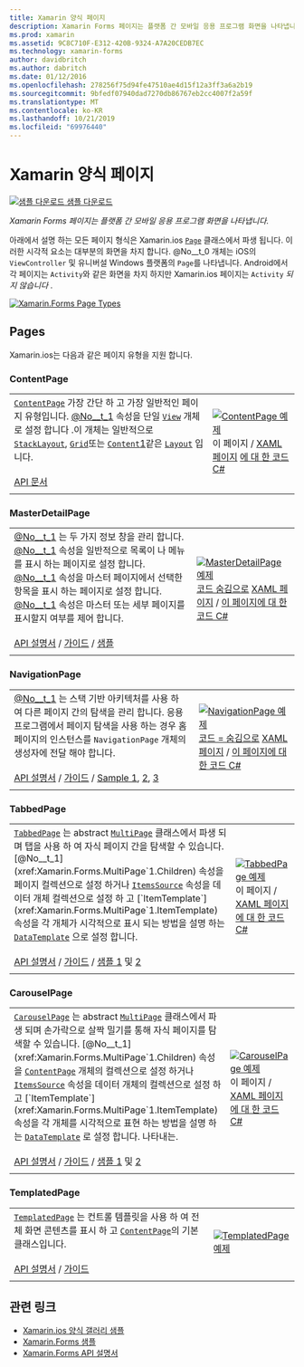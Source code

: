 ```yaml
---
title: Xamarin 양식 페이지
description: Xamarin Forms 페이지는 플랫폼 간 모바일 응용 프로그램 화면을 나타냅니다. 이 문서에서는 Xamarin.ios에 포함 된 페이지를 나열 합니다.
ms.prod: xamarin
ms.assetid: 9C8C710F-E312-420B-9324-A7A20CEDB7EC
ms.technology: xamarin-forms
author: davidbritch
ms.author: dabritch
ms.date: 01/12/2016
ms.openlocfilehash: 278256f75d94fe47510ae4d15f12a3ff3a6a2b19
ms.sourcegitcommit: 9bfedf07940dad7270db86767eb2cc4007f2a59f
ms.translationtype: MT
ms.contentlocale: ko-KR
ms.lasthandoff: 10/21/2019
ms.locfileid: "69976440"
---
```

# <a name="xamarinforms-pages"></a>Xamarin 양식 페이지

[![샘플 다운로드](~/media/shared/download.png) 샘플 다운로드](https://docs.microsoft.com/samples/xamarin/xamarin-forms-samples/formsgallery/)

_Xamarin Forms 페이지는 플랫폼 간 모바일 응용 프로그램 화면을 나타냅니다._

아래에서 설명 하는 모든 페이지 형식은 Xamarin.ios [`Page`](xref:Xamarin.Forms.Page) 클래스에서 파생 됩니다. 이러한 시각적 요소는 대부분의 화면을 차지 합니다. @No__t_0 개체는 iOS의 `ViewController` 및 유니버설 Windows 플랫폼의 `Page`를 나타냅니다. Android에서 각 페이지는 `Activity`와 같은 화면을 차지 하지만 Xamarin.ios 페이지는 `Activity` *되지 않습니다* .

[![](pages-images/pages-sml.png "Xamarin.Forms Page Types")](pages-images/pages.png#lightbox "Xamarin.Forms Page Types")

## <a name="pages"></a>Pages

Xamarin.ios는 다음과 같은 페이지 유형을 지원 합니다.

<a name="contentPage" />

### <a name="contentpage"></a>ContentPage

|     |     |
| --- | --- |
| [`ContentPage`](xref:Xamarin.Forms.ContentPage) 가장 간단 하 고 가장 일반적인 페이지 유형입니다. [@No__t_1](xref:Xamarin.Forms.ContentPage.Content) 속성을 단일 [`View`](views.md) 개체로 설정 합니다 .이 개체는 일반적으로 [`StackLayout`](layouts.md#stackLayout), [`Grid`](layouts.md#grid)또는 [`Content`1](layouts.md#scrollView)같은 [`Layout`](layouts.md) 입니다.<br /><br />[API 문서](xref:Xamarin.Forms.ContentPage) | [![ContentPage 예제](pages-images/ContentPage.png "ContentPage 예제")](pages-images/ContentPage-Large.png#lightbox "ContentPage 예제")<br />이 페이지  / [XAML 페이지](https://github.com/xamarin/xamarin-forms-samples/blob/master/FormsGallery/FormsGallery/FormsGallery/XamlExamples/ContentPageDemoPage.xaml) [에 대 한 코드 C# ](https://github.com/xamarin/xamarin-forms-samples/blob/master/FormsGallery/FormsGallery/FormsGallery/CodeExamples/ContentPageDemoPage.cs) |
|     |     |

### <a name="masterdetailpage"></a>MasterDetailPage

|     |     |
| --- | --- |
| [@No__t_1](xref:Xamarin.Forms.MasterDetailPage) 는 두 가지 정보 창을 관리 합니다. [@No__t_1](xref:Xamarin.Forms.MasterDetailPage.Master) 속성을 일반적으로 목록이 나 메뉴를 표시 하는 페이지로 설정 합니다. [@No__t_1](xref:Xamarin.Forms.MasterDetailPage.Detail) 속성을 마스터 페이지에서 선택한 항목을 표시 하는 페이지로 설정 합니다. [@No__t_1](xref:Xamarin.Forms.MasterDetailPage.IsPresented) 속성은 마스터 또는 세부 페이지를 표시할지 여부를 제어 합니다.<br /><br />[API 설명서](xref:Xamarin.Forms.MasterDetailPage)  / [가이드](~/xamarin-forms/app-fundamentals/navigation/master-detail-page.md)  / [샘플](https://docs.microsoft.com/samples/xamarin/xamarin-forms-samples/navigation-masterdetailpage) | [![MasterDetailPage 예제](pages-images/MasterDetailPage.png "MasterDetailPage 예제")](pages-images/MasterDetailPage-Large.png#lightbox "MasterDetailPage 예제")<br />[코드 숨김으로](https://github.com/xamarin/xamarin-forms-samples/blob/master/FormsGallery/FormsGallery/FormsGallery/XamlExamples/MasterDetailPageDemoPage.xaml.cs) [XAML 페이지](https://github.com/xamarin/xamarin-forms-samples/blob/master/FormsGallery/FormsGallery/FormsGallery/XamlExamples/MasterDetailPageDemoPage.xaml)  /  [이 페이지에 대 한 코드 C# ](https://github.com/xamarin/xamarin-forms-samples/blob/master/FormsGallery/FormsGallery/FormsGallery/CodeExamples/MasterDetailPageDemoPage.cs) |
|     |     |

### <a name="navigationpage"></a>NavigationPage

|     |     |
| --- | --- |
| [@No__t_1](xref:Xamarin.Forms.NavigationPage) 는 스택 기반 아키텍처를 사용 하 여 다른 페이지 간의 탐색을 관리 합니다. 응용 프로그램에서 페이지 탐색을 사용 하는 경우 홈 페이지의 인스턴스를 `NavigationPage` 개체의 생성자에 전달 해야 합니다.<br /><br />[API 설명서](xref:Xamarin.Forms.NavigationPage)  / [가이드](~/xamarin-forms/app-fundamentals/navigation/hierarchical.md)  / [Sample 1](https://docs.microsoft.com/samples/xamarin/xamarin-forms-samples/navigation-hierarchical), [2](https://docs.microsoft.com/samples/xamarin/xamarin-forms-samples/navigation-passingdata), [3](https://docs.microsoft.com/samples/xamarin/xamarin-forms-samples/navigation-loginflow)  | [![NavigationPage 예제](pages-images/NavigationPage.png "NavigationPage 예제")](pages-images/NavigationPage-Large.png#lightbox "NavigationPage 예제")<br />[코드 = 숨김으로](https://github.com/xamarin/xamarin-forms-samples/blob/master/FormsGallery/FormsGallery/FormsGallery/XamlExamples/NavigationPageDemoPage.xaml.cs) [XAML 페이지](https://github.com/xamarin/xamarin-forms-samples/blob/master/FormsGallery/FormsGallery/FormsGallery/XamlExamples/NavigationPageDemoPage.xaml)  /  [이 페이지에 대 한 코드 C# ](https://github.com/xamarin/xamarin-forms-samples/blob/master/FormsGallery/FormsGallery/FormsGallery/CodeExamples/NavigationPageDemoPage.cs) |
|     |     |

### <a name="tabbedpage"></a>TabbedPage

|     |     |
| --- | --- |
| [`TabbedPage`](xref:Xamarin.Forms.TabbedPage) 는 abstract [`MultiPage`](xref:Xamarin.Forms.MultiPage`1) 클래스에서 파생 되며 탭을 사용 하 여 자식 페이지 간을 탐색할 수 있습니다. [@No__t_1](xref:Xamarin.Forms.MultiPage`1.Children) 속성을 페이지 컬렉션으로 설정 하거나 [`ItemsSource`](xref:Xamarin.Forms.MultiPage`1.ItemsSource) 속성을 데이터 개체 컬렉션으로 설정 하 고 [`ItemTemplate`](xref:Xamarin.Forms.MultiPage`1.ItemTemplate) 속성을 각 개체가 시각적으로 표시 되는 방법을 설명 하는 [`DataTemplate`](xref:Xamarin.Forms.DataTemplate) 으로 설정 합니다.<br /><br />[API 설명서](xref:Xamarin.Forms.TabbedPage)  / [가이드](~/xamarin-forms/app-fundamentals/navigation/tabbed-page.md)  / [샘플 1](https://docs.microsoft.com/samples/xamarin/xamarin-forms-samples/navigation-tabbedpage) 및 [2](https://docs.microsoft.com/samples/xamarin/xamarin-forms-samples/navigation-tabbedpagewithnavigationpage) | [![TabbedPage 예제](pages-images/TabbedPage.png "TabbedPage 예제")](pages-images/TabbedPage-Large.png#lightbox "TabbedPage 예제")<br />이 페이지  / [XAML 페이지](https://github.com/xamarin/xamarin-forms-samples/blob/master/FormsGallery/FormsGallery/FormsGallery/XamlExamples/TabbedPageDemoPage.xaml) [에 대 한 코드 C# ](https://github.com/xamarin/xamarin-forms-samples/blob/master/FormsGallery/FormsGallery/FormsGallery/CodeExamples/TabbedPageDemoPage.cs) |
|     |     |

### <a name="carouselpage"></a>CarouselPage

|     |     |
| --- | --- |
| [`CarouselPage`](xref:Xamarin.Forms.CarouselPage) 는 abstract [`MultiPage`](xref:Xamarin.Forms.MultiPage`1) 클래스에서 파생 되며 손가락으로 살짝 밀기를 통해 자식 페이지를 탐색할 수 있습니다. [@No__t_1](xref:Xamarin.Forms.MultiPage`1.Children) 속성을 [`ContentPage`](#contentPage) 개체의 컬렉션으로 설정 하거나 [`ItemsSource`](xref:Xamarin.Forms.MultiPage`1.ItemsSource) 속성을 데이터 개체의 컬렉션으로 설정 하 고 [`ItemTemplate`](xref:Xamarin.Forms.MultiPage`1.ItemTemplate) 속성을 각 개체를 시각적으로 표현 하는 방법을 설명 하는 [`DataTemplate`](xref:Xamarin.Forms.DataTemplate) 로 설정 합니다. 나타내는.<br /><br />[API 설명서](xref:Xamarin.Forms.CarouselPage)  / [가이드](~/xamarin-forms/app-fundamentals/navigation/carousel-page.md)  / [샘플 1](https://docs.microsoft.com/samples/xamarin/xamarin-forms-samples/navigation-carouselpage) 및 [2](https://docs.microsoft.com/samples/xamarin/xamarin-forms-samples/navigation-carouselpagetemplate) | [![CarouselPage 예제](pages-images/CarouselPage.png "CarouselPage 예제")](pages-images/CarouselPage-Large.png#lightbox "CarouselPage 예제")<br />이 페이지  / [XAML 페이지](https://github.com/xamarin/xamarin-forms-samples/blob/master/FormsGallery/FormsGallery/FormsGallery/XamlExamples/CarouselPageDemoPage.xaml) [에 대 한 코드 C# ](https://github.com/xamarin/xamarin-forms-samples/blob/master/FormsGallery/FormsGallery/FormsGallery/CodeExamples/CarouselPageDemoPage.cs) |
|     |     |

### <a name="templatedpage"></a>TemplatedPage

|     |     |
| --- | --- |
| [`TemplatedPage`](xref:Xamarin.Forms.TemplatedPage) 는 컨트롤 템플릿을 사용 하 여 전체 화면 콘텐츠를 표시 하 고 [`ContentPage`](#contentPage)의 기본 클래스입니다.<br /><br />[API 설명서](xref:Xamarin.Forms.TemplatedPage)  / [가이드](~/xamarin-forms/app-fundamentals/templates/control-templates/index.md) | [![TemplatedPage 예제](pages-images/TemplatedPage.png "TemplatedPage 예제")](pages-images/TemplatedPage.png "TemplatedPage 예제") |
|     |     |

## <a name="related-links"></a>관련 링크

- [Xamarin.ios 양식 갤러리 샘플](https://docs.microsoft.com/samples/xamarin/xamarin-forms-samples/formsgallery)
- [Xamarin.Forms 샘플](https://docs.microsoft.com/samples/browse/?products=xamarin&term=Xamarin.Forms)
- [Xamarin.Forms API 설명서](https://docs.microsoft.com/dotnet/api/xamarin.forms?view=xamarin-forms)
